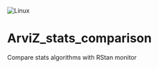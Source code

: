 ![Linux](https://github.com/ahartikainen/ArviZ_stats_comparison/workflows/Linux/badge.svg?branch=master)

# ArviZ_stats_comparison

Compare stats algorithms with RStan monitor

